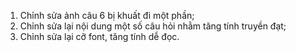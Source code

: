 1. Chỉnh sửa ảnh câu 6 bị khuất đi một phần;
2. Chỉnh sửa lại nội dung một số câu hỏi nhằm tăng tính truyền đạt;
3. Chỉnh sửa lại cỡ font, tăng tính dễ đọc.